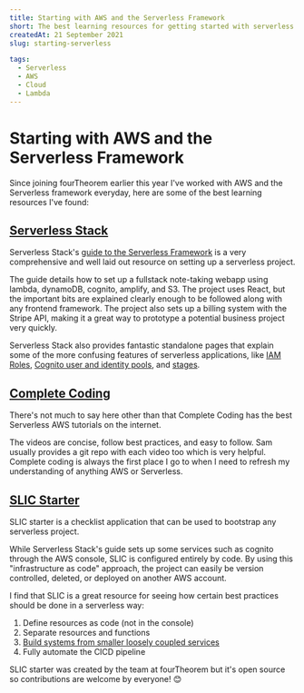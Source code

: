 ```yaml
---
title: Starting with AWS and the Serverless Framework 
short: The best learning resources for getting started with serverless.
createdAt: 21 September 2021
slug: starting-serverless

tags:
  - Serverless
  - AWS
  - Cloud
  - Lambda
---
```



# Starting with AWS and the Serverless Framework

<b-img src="/ft.jpg" fluid alt="fourtheorem"></b-img>

Since joining fourTheorem earlier this year I've worked with AWS and the Serverless framework everyday, here are some of the best learning resources I've found:

## [Serverless Stack](https://serverless-stack.com)

Serverless Stack's [guide to the Serverless Framework](https://serverless-stack.com/chapters/setup-the-serverless-framework.html) is a very comprehensive and well laid out resource on setting up a serverless project. 

The guide details how to set up a fullstack note-taking webapp using lambda, dynamoDB, cognito, amplify, and S3. The project uses React, but the important bits are explained clearly enough to be followed along with any frontend framework. The project also sets up a billing system with the Stripe API, making it a great way to prototype a potential business project very quickly.

Serverless Stack also provides fantastic standalone pages that explain some of the more confusing features of serverless applications, like [IAM Roles](https://serverless-stack.com/chapters/what-is-iam.html), [Cognito user and identity pools](https://serverless-stack.com/chapters/cognito-user-pool-vs-identity-pool.html), and [stages](https://serverless-stack.com/chapters/stages-in-serverless-framework.html). 


## [Complete Coding](https://www.youtube.com/channel/UC8uBP0Un18DJAnWjm1CPqBg)


There's not much to say here other than that Complete Coding has the best Serverless AWS tutorials on the internet. 

The videos are concise, follow best practices, and easy to follow. Sam usually provides a git repo with each video too which is very helpful. Complete coding is always the first place I go to when I need to refresh my understanding of anything AWS or Serverless. 

## [SLIC Starter](https://github.com/fourtheorem/slic-starter)



SLIC starter is a checklist application that can be used to bootstrap any serverless project.

While Serverless Stack's guide sets up some services such as cognito through the AWS console, SLIC is configured entirely by code. By using this "infrastructure as code" approach, the project can easily be version controlled, deleted, or deployed on another AWS account.

I find that SLIC is a great resource for seeing how certain best practices should be done in a serverless way:

<ol class="pl-5">
  <li>Define resources as code (not in the console)</li>
  <li>Separate resources and functions</li>
  <li><a href="https://www.fourtheorem.com/blog/monorepo">Build systems from smaller loosely coupled services</a></li>
  <li>Fully automate the CICD pipeline</li>
</ol>

SLIC starter was created by the team at fourTheorem but it's open source so contributions are welcome by everyone! 😊




